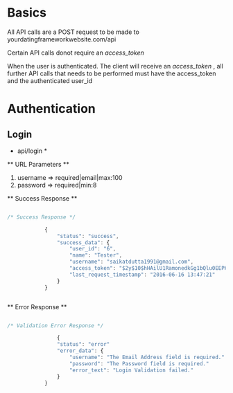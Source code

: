 # Basics

All API calls are a POST request to be made to yourdatingframeworkwebsite.com/api 

Certain API calls donot require an *access_token*

When the user is authenticated. The client will receive an *access_token* , all further API calls that needs to be performed must have the access_token and the authenticated user_id


# Authentication


## Login

* api/login *

** URL Parameters **

1. username => required|email|max:100
2. password => required|min:8

** Success Response **

``` javascript

/* Success Response */

			{
				"status": "success",
				"success_data": {
					"user_id": "6",
					"name": "Tester",
					"username": "saikatdutta1991@gmail.com",
					"access_token": "$2y$10$hHAilU1RamonedkGg1bQlu0EEPKW0M6itIXrQEXx6fUiWHCcVth1S",
					"last_request_timestamp": "2016-06-16 13:47:21"
				}
			}



```


** Error Response **

``` javascript

/* Validation Error Response */

      			{
				"status": "error"
				"error_data": {
					"username": "The Email Address field is required."
					"password": "The Password field is required."
					"error_text": "Login Validation failed."
				}
			}

```

